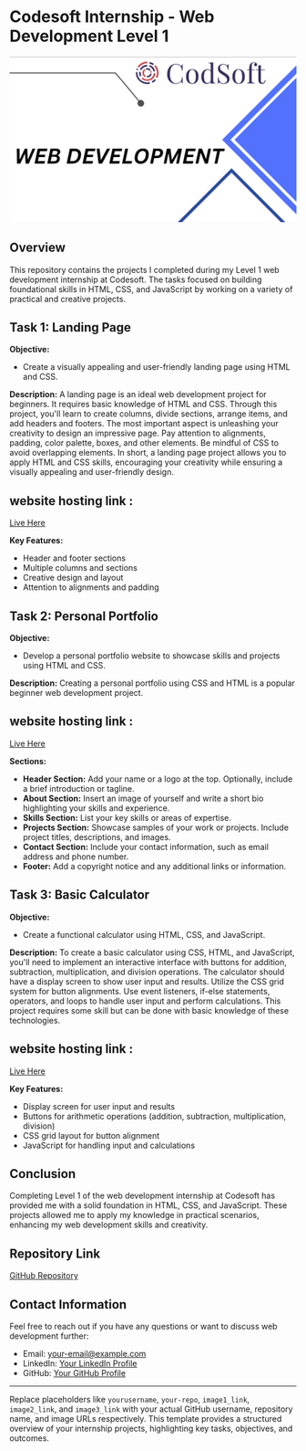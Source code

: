 # Codesoft Internship - Web Development Level 1
![INTERNSHIP](LEVEL-1/Page1.png)


## Overview

This repository contains the projects I completed during my Level 1 web development internship at Codesoft. The tasks focused on building foundational skills in HTML, CSS, and JavaScript by working on a variety of practical and creative projects.

## Task 1: Landing Page

**Objective:**
- Create a visually appealing and user-friendly landing page using HTML and CSS.

**Description:**
A landing page is an ideal web development project for beginners. It requires basic knowledge of HTML and CSS. Through this project, you'll learn to create columns, divide sections, arrange items, and add headers and footers. The most important aspect is unleashing your creativity to design an impressive page. Pay attention to alignments, padding, color palette, boxes, and other elements. Be mindful of CSS to avoid overlapping elements. In short, a landing page project allows you to apply HTML and CSS skills, encouraging your creativity while ensuring a visually appealing and user-friendly design.

## website hosting link :

[Live Here](https://codesoftl1t1.netlify.app/)

**Key Features:**
- Header and footer sections
- Multiple columns and sections
- Creative design and layout
- Attention to alignments and padding

## Task 2: Personal Portfolio

**Objective:**
- Develop a personal portfolio website to showcase skills and projects using HTML and CSS.

**Description:**
Creating a personal portfolio using CSS and HTML is a popular beginner web development project.

## website hosting link :

[Live Here](https://codesoftl1t2.netlify.app/)

**Sections:**
- **Header Section:** Add your name or a logo at the top. Optionally, include a brief introduction or tagline.
- **About Section:** Insert an image of yourself and write a short bio highlighting your skills and experience.
- **Skills Section:** List your key skills or areas of expertise.
- **Projects Section:** Showcase samples of your work or projects. Include project titles, descriptions, and images.
- **Contact Section:** Include your contact information, such as email address and phone number.
- **Footer:** Add a copyright notice and any additional links or information.

## Task 3: Basic Calculator

**Objective:**
- Create a functional calculator using HTML, CSS, and JavaScript.

**Description:**
To create a basic calculator using CSS, HTML, and JavaScript, you'll need to implement an interactive interface with buttons for addition, subtraction, multiplication, and division operations. The calculator should have a display screen to show user input and results. Utilize the CSS grid system for button alignments. Use event listeners, if-else statements, operators, and loops to handle user input and perform calculations. This project requires some skill but can be done with basic knowledge of these technologies.

## website hosting link :

[Live Here](https://codesoftl1t3.netlify.app/)

**Key Features:**
- Display screen for user input and results
- Buttons for arithmetic operations (addition, subtraction, multiplication, division)
- CSS grid layout for button alignment
- JavaScript for handling input and calculations

## Conclusion

Completing Level 1 of the web development internship at Codesoft has provided me with a solid foundation in HTML, CSS, and JavaScript. These projects allowed me to apply my knowledge in practical scenarios, enhancing my web development skills and creativity.

## Repository Link

[GitHub Repository](https://github.com/yourusername/your-repo)



## Contact Information

Feel free to reach out if you have any questions or want to discuss web development further:

- Email: [your-email@example.com](mailto:your-email@example.com)
- LinkedIn: [Your LinkedIn Profile](https://linkedin.com/in/your-profile)
- GitHub: [Your GitHub Profile](https://github.com/yourusername)

---

Replace placeholders like `yourusername`, `your-repo`, `image1_link`, `image2_link`, and `image3_link` with your actual GitHub username, repository name, and image URLs respectively. This template provides a structured overview of your internship projects, highlighting key tasks, objectives, and outcomes.
